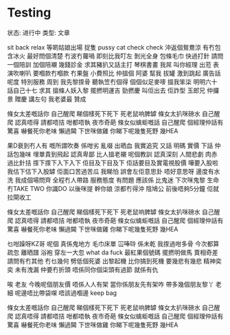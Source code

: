 # Testing

状态: 进行中
类型: 文章

sit back relax 等啲姑娘出場
捉隻 pussy cat check check 沖返個鴛鴦涼
有冇包含冰火 最好問個清楚
冇波冇蘿喎 即刻比我叮左
剝光全身 包條毛巾 快過打針
請問一個陪訓 加個陪襯 幾錢診金
求其豬扒又話主打 琴棋書畫
我屌 叫你經理 出蒞 表演吹喇叭
要嗰款冇嗰款 冇果盤 小費照比
仲搵個 阿婆 幫我 拔罐 激到跳起
廣告話呢度 特別服務 周到 我先黎揼骨
聽執笠冇個得 個個似足麥嘜
搵我笨柒 明明六十 話自己十七
求其 搵條人妖入黎 擺撚明運吉
勁撚慶 叫佢出去 佢詐型
玉郎兄 仲攞景 贈慶 講左句 我老婆最 贊成

條女太差嘅話你 自己醒爬
睇個樣死下死下 死老鼠响脾罅
條女太扒咪磅水 自己醒爬
認真唔得 請都唔拮 咁都唔執 夜市奇葩
條女似蠄蚷嘅話 自己醒爬
個經理仲話有驚喜 嚇餐死你老味
懶過閪 下世咪做雞 你睇下呢幾隻死野 幾HEA

果D衰到冇人有 嘅所謂吹奏
係咁劣 亂啜 出晒血 我實追究
又話 明碼 實價 下話 仲話包幾味
埋單貴到飛起 認真卑鄙
比人搵老襯 呢個教訓 認真深刻
人間悲劇 肉赤 過比針拮
揼下揼下入下入下 佢目及下目及下
佢話要目及實電視股價 嘩要入股啦
我估下估下入股罅 佢面口苦過苦瓜
我睇怕 誤會左佢意思卦 唔好意思呀
邊度有水洗 我成個場問齊
全程冇人帶路 服務態度 有問題
應該係 比鬼迷 下次咪鬼黎
生命冇TAKE TWO 你識DO 以後咪提
幹你娘 涼都冇得沖 陰鳩公
前後唔夠5分鐘 佢就拉閘收工

條女太差嘅話你 自己醒爬
睇個樣死下死下 死老鼠响脾罅
條女太扒咪磅水 自己醒爬
認真唔得 請都唔拮 咁都唔執 夜市奇葩
條女似蠄蚷嘅話 自己醒爬
個經理仲話有驚喜 嚇餐死你老味
懶過閪 下世咪做雞 你睇下呢幾隻死野 幾HEA

乜咁躁呀KZ哥 呢個 真係鬼地方
毛巾床單 冚唪唥 係未乾
我揼過咁多骨 今次都算疏忽
離晒譜 浴袍 穿左一大忽 what da fuck
最紅果個號碼 擺撚明做馬
賣相奇差 請問有冇其他
冇乜幾何 劈低個死婆 出黎起機
比你搞到死機 要幾悲有幾悲
精神奕奕 未有洩漏 仲要冇折頭
唔係同你個柒頭有過節 就係有仇

唉 老友 今晚呢個朋友價 唔係人人有架
當你係朋友先有架咋 帶多幾個朋友黎丫 老細
呢邊唔比帶袋㗎 唔該過嗰邊 keep bag

條女太差嘅話你 自己醒爬
睇個樣死下死下 死老鼠响脾罅
條女太扒咪磅水 自己醒爬
認真唔得 請都唔拮 咁都唔執 夜市奇葩
條女似蠄蚷嘅話 自己醒爬
個經理仲話有驚喜 嚇餐死你老味
懶過閪 下世咪做雞 你睇下呢幾隻死野 幾HEA
